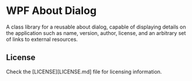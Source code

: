 ﻿# WPF About Dialog

A class library for a reusable about dialog, capable of displaying details on the application such as name, version, author, license, and an arbitrary set of links to external resources.

## License

Check the  [LICENSE][LICENSE.md] file for licensing information.